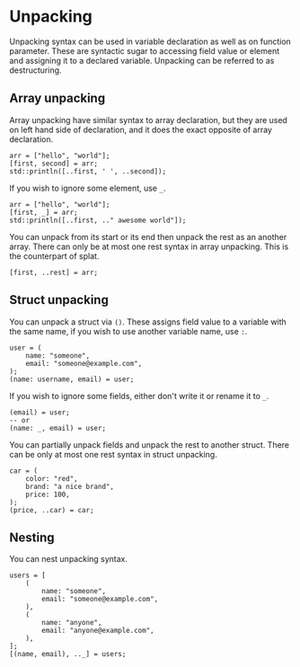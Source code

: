 # Unpacking

Unpacking syntax can be used in variable declaration as well as on function parameter. These are syntactic sugar to accessing field value or element and assigning it to a declared variable. Unpacking can be referred to as destructuring.

## Array unpacking

Array unpacking have similar syntax to array declaration, but they are used on left hand side of declaration, and it does the exact opposite of array declaration.

```butter
arr = ["hello", "world"];
[first, second] = arr;
std::println([..first, ' ', ..second]);
```

If you wish to ignore some element, use `_`.

```butter
arr = ["hello", "world"];
[first, _] = arr;
std::println([..first, .." awesome world"]);
```

You can unpack from its start or its end then unpack the rest as an another array. There can only be at most one rest syntax in array unpacking. This is the counterpart of splat.

```butter
[first, ..rest] = arr;
```

## Struct unpacking

You can unpack a struct via `()`. These assigns field value to a variable with the same name, if you wish to use another variable name, use `:`.

```butter
user = (
    name: "someone",
    email: "someone@example.com",
);
(name: username, email) = user;
```

If you wish to ignore some fields, either don't write it or rename it to `_`.

```butter
(email) = user;
-- or
(name: _, email) = user;
```

You can partially unpack fields and unpack the rest to another struct. There can be only at most one rest syntax in struct unpacking.

```butter
car = (
    color: "red",
    brand: "a nice brand",
    price: 100,
);
(price, ..car) = car;
```

## Nesting

You can nest unpacking syntax.

```butter
users = [
    (
        name: "someone",
        email: "someone@example.com",
    ),
    (
        name: "anyone",
        email: "anyone@example.com",
    ),
];
[(name, email), .._] = users;
```
